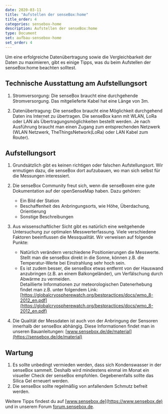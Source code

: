 ```yaml
---
date: 2020-03-11
title: "Aufstellen der senseBox:home"
title_order: 4
categories: sensebox-home
description: Aufstellen der senseBox:home
type: Document
set: aufbau-sensebox-home
set_order: 4
---
```


Um eine erfolgreiche Datenübertragung sowie die Vergleichbarkeit der Daten zu maximieren, gibt es einige Tipps, was du beim Aufstellen der senseBox:home beachten solltest.

## Technische Ausstattung am Aufstellungsort

1.	Stromversorgung: Die senseBox braucht eine durchgehende Stromversorgung. Das mitgelieferte Kabel hat eine Länge von 3m.

2.	Datenübertragung: Die senseBox braucht eine Möglichkeit durchgehend Daten ins Internet zu übertragen. Die senseBox kann mit WLAN, LoRa oder LAN als Übertragungsmöglichkeiten bestellt werden. Je nach Ausführung braucht man einen Zugang zum entsprechenden Netzwerk (WLAN Netzwerk, TheThingsNetwork(LoRa) oder LAN Kabel zum Router).

## Aufstellungsort

1.	Grundsätzlich gibt es keinen richtigen oder falschen Aufstellungsort. Wir ermutigen dazu, die senseBox dort aufzubauen, wo man sich selbst für die Messungen interessiert. 

2.	Die senseBox Community freut sich, wenn die senseBoxen eine gute Dokumentation auf der openSenseMap haben. Dazu gehören:
    *	Ein Bild der Station
    *	Beschaffenheit des Anbringungsorts, wie Höhe, Überdachung, Orientierung
    *	Sonstige Beschreibungen

3.	Aus wissenschaftlicher Sicht gibt es natürlich eine weitgehende Untersuchung zur optimalen Messwerterfassung. Viele verschiedene Faktoren beeinflussen die Messqualität. Wir verweisen auf folgende Punkte:
    *	Natürlich verändern verschiedene Positionierungen die Messwerte. Stellt man die senseBox direkt in die Sonne, 
    können z.B. die Temperatur-Werte bei Einstrahlung sehr hoch sein.
    *	Es ist zudem besser, die senseBox etwas entfernt von der Hauswand anzubringen (z.B. an einem Balkongeländer), um Verfälschung durch Abwärme zu vermeiden.  
    Detaillierte Informationen zur meteorologischen Datenerhebung findet man z.B. unter folgendem Link: [https://globalcryospherewatch.org/bestpractices/docs/wmo_8-2012_en.pdf](https://globalcryospherewatch.org/bestpractices/docs/wmo_8-2012_en.pdf)

4.	Die Qualität der Messdaten ist auch von der Anbringung der Sensoren innerhalb der senseBox abhängig. Diese Informationen findet man in unseren Bauanleitungen: [www.sensebox.de/de/material](https://sensebox.de/de/material)


## Wartung

1.	Es sollte unbedingt vermieden werden, dass sich Kondenswasser in der senseBox sammelt. Deshalb wird mindestens einmal im Monat ein visueller Check der senseBox empfohlen. Gegebenenfalls sollte das Silica Gel erneuert werden. 
2.	Die senseBox sollte regelmäßig von anfallendem Schmutz befreit werden.

Weitere Tipps findest du auf [www.sensebox.de](https://www.sensebox.de) und in unserem Forum [forum.sensebox.de](https://forum.sensebox.de/).  
